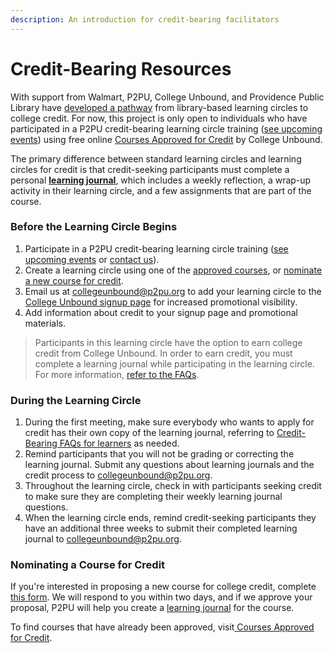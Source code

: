 ```yaml
---
description: An introduction for credit-bearing facilitators
---
```


# Credit-Bearing Resources

With support from Walmart, P2PU, College Unbound, and Providence Public Library have [developed a pathway](https://info.p2pu.org/2021/07/21/bringing-college-credits-to-libraries-with-peer-led-learning-circles/) from library-based learning circles to college credit. For now, this project is only open to individuals who have participated in a P2PU credit-bearing learning circle training ([see upcoming events](https://www.p2pu.org/en/events/)) using free online [Courses Approved for Credit](https://docs.p2pu.org/learning-for-college-credit/currently-approved-courses) by College Unbound.

The primary difference between standard learning circles and learning circles for credit is that credit-seeking participants must complete a personal [**learning journal**](https://docs.p2pu.org/learning-for-college-credit/nominating-a-course-for-credit), which includes a weekly reflection, a wrap-up activity in their learning circle, and a few assignments that are part of the course.&#x20;

### Before the Learning Circle Begins

1. Participate in a P2PU credit-bearing learning circle training ([see upcoming events](https://www.p2pu.org/en/events/) or [contact us](https://www.p2pu.org/en/help/)).
2. Create a learning circle using one of the [approved courses](currently-approved-courses.md), or [nominate a new course for credit](https://docs.p2pu.org/learning-for-college-credit/facilitator-resources#nominating-a-course-for-credit).
3. Email us at collegeunbound@p2pu.org to add your learning circle to the [College Unbound signup page](https://www.p2pu.org/collegeunbound/) for increased promotional visibility.
4. Add information about credit to your signup page and promotional materials.

> Participants in this learning circle have the option to earn college credit from College Unbound. In order to earn credit, you must complete a learning journal while participating in the learning circle. For more information, [refer to the FAQs](https://docs.p2pu.org/frequently-asked-questions#credit-bearing-faqs).&#x20;

### During the Learning Circle

1. During the first meeting, make sure everybody who wants to apply for credit has their own copy of the learning journal, referring to [Credit-Bearing FAQs for learners](../frequently-asked-questions.md#credit-bearing-faqs) as needed.
2. Remind participants that you will not be grading or correcting the learning journal. Submit any questions about learning journals and the credit process to collegeunbound@p2pu.org.
3. Throughout the learning circle, check in with participants seeking credit to make sure they are completing their weekly learning journal questions.
4. When the learning circle ends, remind credit-seeking participants they have an additional three weeks to submit their completed learning journal to collegeunbound@p2pu.org.

### Nominating a Course for Credit

If you're interested in proposing a new course for college credit, complete [this form](https://docs.google.com/forms/d/e/1FAIpQLSeFmtTCY4tHeHLg7tIl-utnD8DsdvCDDfxFkWjRLj1ioDIVGg/viewform). We will respond to you within two days, and if we approve your proposal, P2PU will help you create a [learning journal](https://docs.p2pu.org/learning-for-college-credit/nominating-a-course-for-credit) for the course.&#x20;

To find courses that have already been approved, visit[ Courses Approved for Credit](currently-approved-courses.md).
